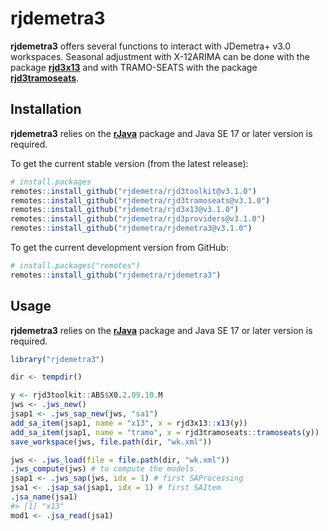 
<!-- README.md is generated from README.Rmd. Please edit that file -->

# rjdemetra3

**rjdemetra3** offers several functions to interact with JDemetra+ v3.0
workspaces. Seasonal adjustment with X-12ARIMA can be done with the
package [**rjd3x13**](https://github.com/rjdemetra/rjd3x13) and with
TRAMO-SEATS with the package
[**rjd3tramoseats**](https://github.com/rjdemetra/rjd3tramoseats).

## Installation

**rjdemetra3** relies on the
[**rJava**](https://CRAN.R-project.org/package=rJava) package and Java
SE 17 or later version is required.

To get the current stable version (from the latest release):

``` r
# install.packages
remotes::install_github("rjdemetra/rjd3toolkit@v3.1.0")
remotes::install_github("rjdemetra/rjd3tramoseats@v3.1.0")
remotes::install_github("rjdemetra/rjd3x13@v3.1.0")
remotes::install_github("rjdemetra/rjd3providers@v3.1.0")
remotes::install_github("rjdemetra/rjdemetra3@v3.1.0")
```

To get the current development version from GitHub:

``` r
# install.packages("remotes")
remotes::install_github("rjdemetra/rjdemetra3")
```

## Usage

**rjdemetra3** relies on the
[**rJava**](https://CRAN.R-project.org/package=rJava) package and Java
SE 17 or later version is required.

``` r
library("rjdemetra3")

dir <- tempdir()

y <- rjd3toolkit::ABS$X0.2.09.10.M
jws <- .jws_new()
jsap1 <- .jws_sap_new(jws, "sa1")
add_sa_item(jsap1, name = "x13", x = rjd3x13::x13(y))
add_sa_item(jsap1, name = "tramo", x = rjd3tramoseats::tramoseats(y))
save_workspace(jws, file.path(dir, "wk.xml"))

jws <- .jws_load(file = file.path(dir, "wk.xml"))
.jws_compute(jws) # to compute the models
jsap1 <- .jws_sap(jws, idx = 1) # first SAProcessing
jsa1 <- .jsap_sa(jsap1, idx = 1) # first SAItem
.jsa_name(jsa1)
#> [1] "x13"
mod1 <- .jsa_read(jsa1)
```
